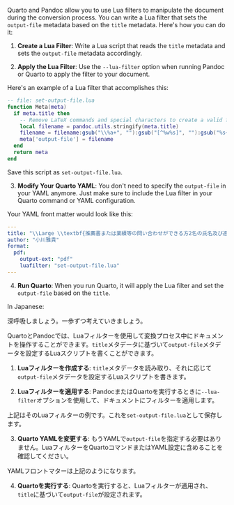 Quarto and Pandoc allow you to use Lua filters to manipulate the document during the conversion process. You can write a Lua filter that sets the `output-file` metadata based on the `title` metadata. Here's how you can do it:

1. **Create a Lua Filter**: Write a Lua script that reads the `title` metadata and sets the `output-file` metadata accordingly.

2. **Apply the Lua Filter**: Use the `--lua-filter` option when running Pandoc or Quarto to apply the filter to your document.

Here's an example of a Lua filter that accomplishes this:

```lua
-- file: set-output-file.lua
function Meta(meta)
  if meta.title then
    -- Remove LaTeX commands and special characters to create a valid filename
    local filename = pandoc.utils.stringify(meta.title)
    filename = filename:gsub("\\%a+", ""):gsub("[^%w%s]", ""):gsub("%s+", "_")
    meta['output-file'] = filename
  end
  return meta
end
```

Save this script as `set-output-file.lua`.

3. **Modify Your Quarto YAML**: You don't need to specify the `output-file` in your YAML anymore. Just make sure to include the Lua filter in your Quarto command or YAML configuration.

Your YAML front matter would look like this:

```yaml
---
title: "\\Large \\textbf{推薦書または業績等の問い合わせができる方2名の氏名及び連絡先}"
author: "小川雅貴"
format:
  pdf:
    output-ext: "pdf"
    luafilter: "set-output-file.lua"
---
```

4. **Run Quarto**: When you run Quarto, it will apply the Lua filter and set the `output-file` based on the `title`.

In Japanese:

深呼吸しましょう。一歩ずつ考えていきましょう。

QuartoとPandocでは、Luaフィルターを使用して変換プロセス中にドキュメントを操作することができます。`title`メタデータに基づいて`output-file`メタデータを設定するLuaスクリプトを書くことができます。

1. **Luaフィルターを作成する**: `title`メタデータを読み取り、それに応じて`output-file`メタデータを設定するLuaスクリプトを書きます。

2. **Luaフィルターを適用する**: PandocまたはQuartoを実行するときに`--lua-filter`オプションを使用して、ドキュメントにフィルターを適用します。

上記はそのLuaフィルターの例です。これを`set-output-file.lua`として保存します。

3. **Quarto YAMLを変更する**: もうYAMLで`output-file`を指定する必要はありません。LuaフィルターをQuartoコマンドまたはYAML設定に含めることを確認してください。

YAMLフロントマターは上記のようになります。

4. **Quartoを実行する**: Quartoを実行すると、Luaフィルターが適用され、`title`に基づいて`output-file`が設定されます。